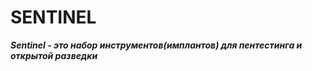 # SENTINEL
<b><i>Sentinel - это набор инструментов(имплантов) для пентестинга и открытой разведки</i></b>
<b></b>
